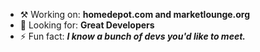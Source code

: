 - ⚒️ Working on: **homedepot.com and marketlounge.org**
- 🔭 Looking for: **Great Developers**
- ⚡ Fun fact: ***I know a bunch of devs you'd like to meet.***
